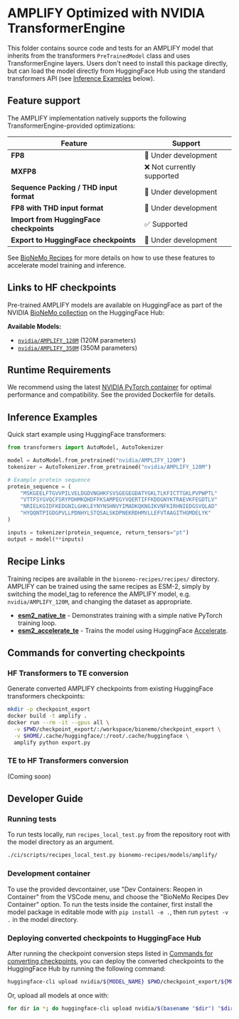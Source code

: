 # AMPLIFY Optimized with NVIDIA TransformerEngine

This folder contains source code and tests for an AMPLIFY model that inherits from the transformers `PreTrainedModel`
class and uses TransformerEngine layers. Users don't need to install this package directly, but can load the
model directly from HuggingFace Hub using the standard transformers API (see [Inference Examples](#inference-examples)
below).

## Feature support

The AMPLIFY implementation natively supports the following TransformerEngine-provided optimizations:

| Feature                                 | Support                    |
| --------------------------------------- | -------------------------- |
| **FP8**                                 | 🚧 Under development       |
| **MXFP8**                               | ❌ Not currently supported |
| **Sequence Packing / THD input format** | 🚧 Under development       |
| **FP8 with THD input format**           | 🚧 Under development       |
| **Import from HuggingFace checkpoints** | ✅ Supported               |
| **Export to HuggingFace checkpoints**   | 🚧 Under development       |

See [BioNeMo Recipes](../../recipes/README.md) for more details on how to use these features to accelerate model
training and inference.

## Links to HF checkpoints

Pre-trained AMPLIFY models are available on HuggingFace as part of the NVIDIA
[BioNeMo collection](https://huggingface.co/collections/nvidia/bionemo-686d3faf75aa1edde8c118d9) on the HuggingFace Hub:

**Available Models:**

- [`nvidia/AMPLIFY_120M`](https://huggingface.co/nvidia/AMPLIFY_120M) (120M parameters)
- [`nvidia/AMPLIFY_350M`](https://huggingface.co/nvidia/AMPLIFY_350M) (350M parameters)

## Runtime Requirements

We recommend using the latest [NVIDIA PyTorch container](https://catalog.ngc.nvidia.com/orgs/nvidia/containers/pytorch)
for optimal performance and compatibility. See the provided Dockerfile for details.

## Inference Examples

Quick start example using HuggingFace transformers:

```python
from transformers import AutoModel, AutoTokenizer

model = AutoModel.from_pretrained("nvidia/AMPLIFY_120M")
tokenizer = AutoTokenizer.from_pretrained("nvidia/AMPLIFY_120M")

# Example protein sequence
protein_sequence = (
    "MSKGEELFTGVVPILVELDGDVNGHKFSVSGEGEGDATYGKLTLKFICTTGKLPVPWPTL"
    "VTTFSYGVQCFSRYPDHMKQHDFFKSAMPEGYVQERTIFFKDDGNYKTRAEVKFEGDTLV"
    "NRIELKGIDFKEDGNILGHKLEYNYNSHNVYIMADKQKNGIKVNFKIRHNIEDGSVQLAD"
    "HYQQNTPIGDGPVLLPDNHYLSTQSALSKDPNEKRDHMVLLEFVTAAGITHGMDELYK"
)

inputs = tokenizer(protein_sequence, return_tensors="pt")
output = model(**inputs)
```

## Recipe Links

Training recipes are available in the `bionemo-recipes/recipes/` directory. AMPLIFY can be trained using the same
recipes as ESM-2, simply by switching the model_tag to reference the AMPLIFY model, e.g. `nvidia/AMPLIFY_120M`, and
changing the dataset as appropriate.

- **[esm2_native_te](../../recipes/esm2_native_te/)** - Demonstrates training with a simple native PyTorch training
  loop.
- **[esm2_accelerate_te](../../recipes/esm2_accelerate_te/)** - Trains the model using HuggingFace
  [Accelerate](https://huggingface.co/docs/accelerate/index).

## Commands for converting checkpoints

### HF Transformers to TE conversion

Generate converted AMPLIFY checkpoints from existing HuggingFace transformers checkpoints:

```bash
mkdir -p checkpoint_export
docker build -t amplify .
docker run --rm -it --gpus all \
  -v $PWD/checkpoint_export/:/workspace/bionemo/checkpoint_export \
  -v $HOME/.cache/huggingface/:/root/.cache/huggingface \
  amplify python export.py
```

### TE to HF Transformers conversion

(Coming soon)

## Developer Guide

### Running tests

To run tests locally, run `recipes_local_test.py` from the repository root with the model directory as an argument.

```bash
./ci/scripts/recipes_local_test.py bionemo-recipes/models/amplify/
```

### Development container

To use the provided devcontainer, use "Dev Containers: Reopen in Container" from the VSCode menu, and choose the
"BioNeMo Recipes Dev Container" option. To run the tests inside the container, first install the model package in
editable mode with `pip install -e .`, then run `pytest -v .` in the model directory.

### Deploying converted checkpoints to HuggingFace Hub

After running the checkpoint conversion steps listed in [Commands for converting checkpoints](#commands-for-converting-checkpoints),
you can deploy the converted checkpoints to the HuggingFace Hub by running the following command:

```bash
huggingface-cli upload nvidia/${MODEL_NAME} $PWD/checkpoint_export/${MODEL_NAME}
```

Or, upload all models at once with:

```bash
for dir in *; do huggingface-cli upload nvidia/$(basename "$dir") "$dir/"; done
```
